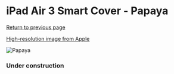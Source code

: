 # iPad Air 3 Smart Cover - Papaya

[Return to previous page](/ipad_pro105)

[High-resolution image from Apple](https://store.storeimages.cdn-apple.com/8756/as-images.apple.com/is/MVQ52?wid=4500&hei=4500&fmt=png)

<div style="width: 384px"><img src="/everyphone/MVQ52.png" alt="Papaya"></div>

### Under construction
